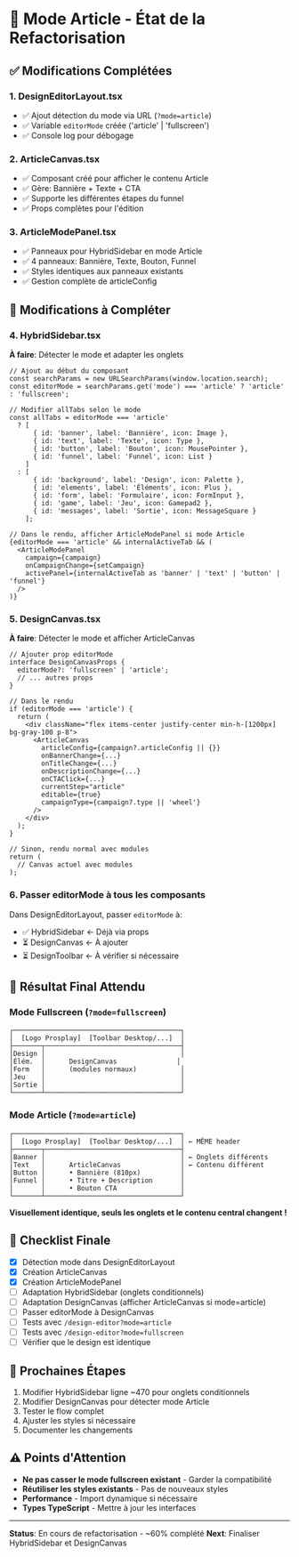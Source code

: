 # 🔧 Mode Article - État de la Refactorisation

## ✅ Modifications Complétées

### 1. DesignEditorLayout.tsx
- ✅ Ajout détection du mode via URL (`?mode=article`)
- ✅ Variable `editorMode` créée ('article' | 'fullscreen')
- ✅ Console log pour débogage

### 2. ArticleCanvas.tsx
- ✅ Composant créé pour afficher le contenu Article
- ✅ Gère: Bannière + Texte + CTA
- ✅ Supporte les différentes étapes du funnel
- ✅ Props complètes pour l'édition

### 3. ArticleModePanel.tsx  
- ✅ Panneaux pour HybridSidebar en mode Article
- ✅ 4 panneaux: Bannière, Texte, Bouton, Funnel
- ✅ Styles identiques aux panneaux existants
- ✅ Gestion complète de articleConfig

## 🚧 Modifications à Compléter

### 4. HybridSidebar.tsx
**À faire**: Détecter le mode et adapter les onglets

```tsx
// Ajout au début du composant
const searchParams = new URLSearchParams(window.location.search);
const editorMode = searchParams.get('mode') === 'article' ? 'article' : 'fullscreen';

// Modifier allTabs selon le mode
const allTabs = editorMode === 'article' 
  ? [
      { id: 'banner', label: 'Bannière', icon: Image },
      { id: 'text', label: 'Texte', icon: Type },
      { id: 'button', label: 'Bouton', icon: MousePointer },
      { id: 'funnel', label: 'Funnel', icon: List }
    ]
  : [
      { id: 'background', label: 'Design', icon: Palette },
      { id: 'elements', label: 'Éléments', icon: Plus },
      { id: 'form', label: 'Formulaire', icon: FormInput },
      { id: 'game', label: 'Jeu', icon: Gamepad2 },
      { id: 'messages', label: 'Sortie', icon: MessageSquare }
    ];

// Dans le rendu, afficher ArticleModePanel si mode Article
{editorMode === 'article' && internalActiveTab && (
  <ArticleModePanel
    campaign={campaign}
    onCampaignChange={setCampaign}
    activePanel={internalActiveTab as 'banner' | 'text' | 'button' | 'funnel'}
  />
)}
```

### 5. DesignCanvas.tsx
**À faire**: Détecter le mode et afficher ArticleCanvas

```tsx
// Ajouter prop editorMode
interface DesignCanvasProps {
  editorMode?: 'fullscreen' | 'article';
  // ... autres props
}

// Dans le rendu
if (editorMode === 'article') {
  return (
    <div className="flex items-center justify-center min-h-[1200px] bg-gray-100 p-8">
      <ArticleCanvas
        articleConfig={campaign?.articleConfig || {}}
        onBannerChange={...}
        onTitleChange={...}
        onDescriptionChange={...}
        onCTAClick={...}
        currentStep="article"
        editable={true}
        campaignType={campaign?.type || 'wheel'}
      />
    </div>
  );
}

// Sinon, rendu normal avec modules
return (
  // Canvas actuel avec modules
);
```

### 6. Passer editorMode à tous les composants

Dans DesignEditorLayout, passer `editorMode` à:
- ✅ HybridSidebar ← Déjà via props
- ⏳ DesignCanvas ← À ajouter
- ⏳ DesignToolbar ← À vérifier si nécessaire

## 🎯 Résultat Final Attendu

### Mode Fullscreen (`?mode=fullscreen`)
```
┌──────────────────────────────────────────┐
│  [Logo Prosplay]  [Toolbar Desktop/...]  │
├───────┬──────────────────────────────────┤
│Design │                                  │
│Élém.  │      DesignCanvas               │
│Form   │      (modules normaux)           │
│Jeu    │                                  │
│Sortie │                                  │
└───────┴──────────────────────────────────┘
```

### Mode Article (`?mode=article`)
```
┌──────────────────────────────────────────┐
│  [Logo Prosplay]  [Toolbar Desktop/...]  │ ← MÊME header
├───────┬──────────────────────────────────┤
│Banner │                                  │ ← Onglets différents
│Text   │      ArticleCanvas               │ ← Contenu différent
│Button │      • Bannière (810px)          │
│Funnel │      • Titre + Description       │
│       │      • Bouton CTA                │
└───────┴──────────────────────────────────┘
```

**Visuellement identique, seuls les onglets et le contenu central changent !**

## 📝 Checklist Finale

- [x] Détection mode dans DesignEditorLayout
- [x] Création ArticleCanvas
- [x] Création ArticleModePanel
- [ ] Adaptation HybridSidebar (onglets conditionnels)
- [ ] Adaptation DesignCanvas (afficher ArticleCanvas si mode=article)
- [ ] Passer editorMode à DesignCanvas
- [ ] Tests avec `/design-editor?mode=article`
- [ ] Tests avec `/design-editor?mode=fullscreen`
- [ ] Vérifier que le design est identique

## 🚀 Prochaines Étapes

1. Modifier HybridSidebar ligne ~470 pour onglets conditionnels
2. Modifier DesignCanvas pour détecter mode Article
3. Tester le flow complet
4. Ajuster les styles si nécessaire
5. Documenter les changements

## ⚠️ Points d'Attention

- **Ne pas casser le mode fullscreen existant** - Garder la compatibilité
- **Réutiliser les styles existants** - Pas de nouveaux styles
- **Performance** - Import dynamique si nécessaire
- **Types TypeScript** - Mettre à jour les interfaces

---

**Status**: En cours de refactorisation - ~60% complété
**Next**: Finaliser HybridSidebar et DesignCanvas
